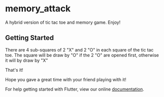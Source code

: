 # memory_attack

A hybrid version of tic tac toe and memory game.
Enjoy!

## Getting Started
There are 4 sub-squares of 2 "X" and 2 "O" in each square of the tic tac toe.
The square will be draw by "O" if the 2 "O" are opened first, otherwise it will by draw by "X"

That's it!

Hope you gave a great time with your friend playing with it!


For help getting started with Flutter, view our online
[documentation](https://flutter.io/).
